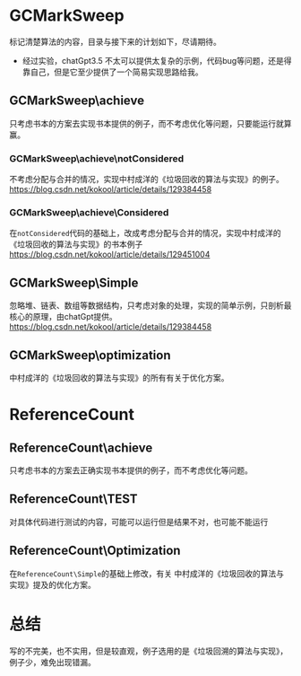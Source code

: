 # GCMarkSweep
标记清楚算法的内容，目录与接下来的计划如下，尽请期待。

- 经过实验，chatGpt3.5 不太可以提供太复杂的示例，代码bug等问题，还是得靠自己，但是它至少提供了一个简易实现思路给我。

## GCMarkSweep\achieve
只考虑书本的方案去实现书本提供的例子，而不考虑优化等问题，只要能运行就算赢。

### GCMarkSweep\achieve\notConsidered
不考虑分配与合并的情况，实现中村成洋的《垃圾回收的算法与实现》的例子。
https://blog.csdn.net/kokool/article/details/129384458

### GCMarkSweep\achieve\Considered
在`notConsidered`代码的基础上，改成考虑分配与合并的情况，实现中村成洋的《垃圾回收的算法与实现》的书本例子
https://blog.csdn.net/kokool/article/details/129451004

## GCMarkSweep\Simple
忽略堆、链表、数组等数据结构，只考虑对象的处理，实现的简单示例，只剖析最核心的原理，由chatGpt提供。
https://blog.csdn.net/kokool/article/details/129384458

## GCMarkSweep\optimization
中村成洋的《垃圾回收的算法与实现》的所有有关于优化方案。

# ReferenceCount
## ReferenceCount\achieve
只考虑书本的方案去正确实现书本提供的例子，而不考虑优化等问题。

## ReferenceCount\TEST
对具体代码进行测试的内容，可能可以运行但是结果不对，也可能不能运行

## ReferenceCount\Optimization
在`ReferenceCount\Simple`的基础上修改，有关
中村成洋的《垃圾回收的算法与实现》提及的优化方案。

# 总结
写的不完美，也不实用，但是较直观，例子选用的是《垃圾回溯的算法与实现》，例子少，难免出现错漏。